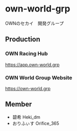 # own-world-grp
OWNのセカイ　開発グループ

## Production
### OWN Racing Hub
https://app.own-world.grp
### OWN World Group Website
https://own-world.grp

## Member
* 碧希 Heki_dm
* おりふぃす Orifice_365
